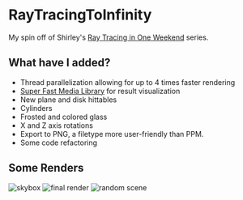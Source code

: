 # RayTracingToInfinity
My spin off of Shirley's [Ray Tracing in One Weekend](http://www.realtimerendering.com/raytracing/) series.
## What have I added?
- Thread parallelization allowing for up to 4 times faster rendering
- [Super Fast Media Library](https://www.sfml-dev.org/) for result visualization
- New plane and disk hittables
- Cylinders
- Frosted and colored glass
- X and Z axis rotations
- Export to PNG, a filetype more user-friendly than PPM.
- Some code refactoring
## Some Renders
![skybox](https://github.com/AnonymousAAArdvark/RayTracingToInfinity/blob/master/output/skybox2.png)
![final render](https://github.com/AnonymousAAArdvark/RayTracingToInfinity/blob/master/output/final_render.png)
![random scene](https://github.com/AnonymousAAArdvark/RayTracingToInfinity/blob/master/output/imagehq.png)
